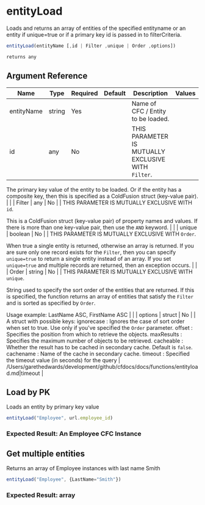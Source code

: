 # entityLoad

Loads and returns an array of entities of the specified entityname or an entity if unique=true or if a primary key id is passed in to filterCriteria.

```javascript
entityLoad(entityName [,id | Filter ,unique | Order ,options])
```

```javascript
returns any
```

## Argument Reference

| Name | Type | Required | Default | Description | Values |
| --- | --- | --- | --- | --- | --- |
| entityName | string | Yes |  | Name of CFC / Entity to be loaded. |  |
| id | any | No |  | THIS PARAMETER IS MUTUALLY EXCLUSIVE WITH `Filter`.

The primary key value of the entity to be loaded. Or if the entity has a composite key, then this is specified as a ColdFusion struct (key-value pair). |  |
| Filter | any | No |  | THIS PARAMETER IS MUTUALLY EXCLUSIVE WITH `id`.

This is a ColdFusion struct (key-value pair) of property names and values. If there is more than one key-value pair, then use the `AND` keyword. |  |
| unique | boolean | No |  | THIS PARAMETER IS MUTUALLY EXCLUSIVE WITH `Order`.

When true a single entity is returned, otherwise an array is returned.
If you are sure only one record exists for the `Filter`, then you can specify `unique=true` to return a single entity instead of an array. If you set `unique=true` and multiple records are returned, then an exception occurs. |  |
| Order | string | No |  | THIS PARAMETER IS MUTUALLY EXCLUSIVE WITH `unique`.

String used to specify the sort order of the entities that are returned.
If this is specified, the function returns an array of entities that satisfy the `Filter` and is sorted as specified by `Order`.

Usage example: LastName ASC, FirstName ASC |  |
| options | struct | No |  | A struct with possible keys:
ignorecase : Ignores the case of sort order when set to true. Use only if you've specified the `Order` parameter.
offset : Specifies the position from which to retrieve the objects.
maxResults : Specifies the maximum number of objects to be retrieved.
cacheable : Whether the result has to be cached in secondary cache. Default is `false`.
cachename : Name of the cache in secondary cache.
timeout : Specified the timeout value (in seconds) for the query | /Users/garethedwards/development/github/cfdocs/docs/functions/entityload.md|timeout |

## Load by PK

Loads an entity by primary key value

```javascript
entityLoad("Employee", url.employee_id)
```

### Expected Result: An Employee CFC Instance

## Get multiple entities

Returns an array of Employee instances with last name Smith

```javascript
entityLoad("Employee", {LastName="Smith"})
```

### Expected Result: array
